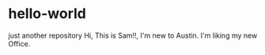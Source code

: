 # hello-world
just another repository
Hi, This is Sam!!, I'm new to Austin. I'm liking my new Office.
